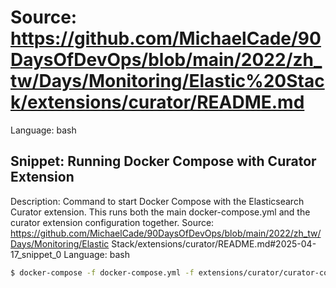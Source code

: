 # Source: https://github.com/MichaelCade/90DaysOfDevOps/blob/main/2022/zh_tw/Days/Monitoring/Elastic%20Stack/extensions/curator/README.md
Language: bash

## Snippet: Running Docker Compose with Curator Extension
Description: Command to start Docker Compose with the Elasticsearch Curator extension. This runs both the main docker-compose.yml and the curator extension configuration together.
Source: https://github.com/MichaelCade/90DaysOfDevOps/blob/main/2022/zh_tw/Days/Monitoring/Elastic Stack/extensions/curator/README.md#2025-04-17_snippet_0
Language: bash

```bash
$ docker-compose -f docker-compose.yml -f extensions/curator/curator-compose.yml up
```